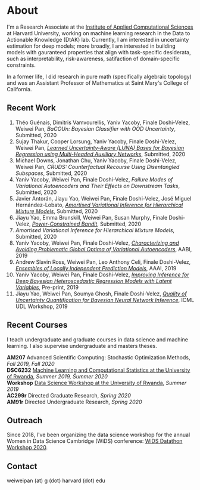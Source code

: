
# About
I'm a Research Associate at the [Institute of Applied Computational Sciences](https://iacs.seas.harvard.edu) at Harvard University, working on machine learning research in the Data to Actionable Knowledge (DtAK) lab. Currently, I am interested in uncertainty estimation for deep models; more broadly, I am interested in building models with gauranteed properties that align with task-specific desiderata, such as interpretability, risk-awareness, satifaction of domain-specific constraints. 

In a former life, I did research in pure math (specifically algebraic topology) and was an Assistant Professor of Mathematics at Saint Mary's College of California.


## Recent Work
1. Théo Guénais, Dimitris Vamvourellis, Yaniv Yacoby, Finale Doshi-Velez, Weiwei Pan, *BaCOUn: Bayesian Classifier with OOD Uncertainty*, Submitted, 2020
2. Sujay Thakur, Cooper Lorsung, Yaniv Yacoby, Finale Doshi-Velez, Weiwei Pan, [*Learned Uncertainty-Aware (LUNA) Bases for Bayesian Regression using Multi-Headed Auxiliary Networks*](https://arxiv.org/abs/2006.11695), Submitted, 2020
3. Michael Downs, Jonathan Chu, Yaniv Yacoby, Finale Doshi-Velez, Weiwei Pan, *CRUDS: Counterfactual Recourse Using Disentangled Subspaces*, Submitted, 2020
4. Yaniv Yacoby, Weiwei Pan, Finale Doshi-Velez, *Failure Modes of Variational Autoencoders and Their Effects on Downstream Tasks*, Submitted, 2020
6. Javier Antorán, Jiayu Yao, Weiwei Pan, Finale Doshi-Velez, José Miguel Hernández-Lobato, [*Amortised Variational Inference for Hierarchical Mixture Models*](https://arxiv.org/pdf/2004.06230.pdf), Submitted, 2020
7. Jiayu Yao, Emma Brunskill, Weiwei Pan, Susan Murphy, Finale Doshi-Velez, [*Power-Constrained Bandit*](), Submitted, 2020
8. *Amortised Variational Inference for Hierarchical Mixture Models*, Submitted, 2020
9. Yaniv Yacoby, Weiwei Pan, Finale Doshi-Velez, [*Characterizing and Avoiding Problematic Global Optima of Variational Autoencoders*](http://proceedings.mlr.press/v118/yacoby20a/yacoby20a.pdf), AABI, 2019
10. Andrew Slavin Ross, Weiwei Pan, Leo Anthony Celi, Finale Doshi-Velez, [*Ensembles of Locally Independent Prediction Models*](), AAAI, 2019
11. Yaniv Yacoby, Weiwei Pan, Finale Doshi-Velez, [*Improving Inference for Deep Bayesian Heteroscedastic Regression Models with Latent Variables*](https://arxiv.org/pdf/1911.00569.pdf), Pre-print, 2019
12. Jiayu Yao, Weiwei Pan, Soumya Ghosh, Finale Doshi-Velez, [*Quality of Uncertainty Quantification for Bayesian Neural Network Inference*](https://arxiv.org/pdf/1906.09686.pdf), ICML UDL Workshop, 2019


## Recent Courses
I teach undergraduate and graduate courses in data science and machine learning. I also supervise undergraduate and masters theses.

**AM207** Advanced Scientific Computing: Stochastic Optimization Methods, *Fall 2019, Fall 2020*<br>
**DSC6232** [Machine Learning and Computational Statistics at the University of Rwanda](https://onefishy.github.io/Rwanda-Data-Science/), *Summer 2019, Summer 2020*<br>
**Workshop** [Data Science Workshop at the University of Rwanda](https://github.com/onefishy/rwanda_workshop), *Summer 2019*<br>
**AC299r** Directed Graduate Research, *Spring 2020*<br>
**AM91r** Directed Undergraduate Research, *Spring 2020*

## Outreach
Since 2018, I've been organizing the data science workshop for the annual Women in Data Science Cambridge (WiDS) conference: [WiDS Datathon Workshop 2020](https://onefishy.github.io/wids_datathon_2020/).

## Contact
weiweipan (at) g (dot) harvard (dot) edu

